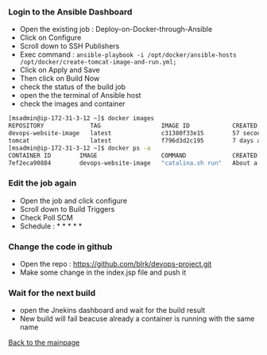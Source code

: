 ### Login to the Ansible Dashboard 
* Open the existing job : Deploy-on-Docker-through-Ansible
* Click on Configure
* Scroll down to SSH Publishers
* Exec command : ``` ansible-playbook -i /opt/docker/ansible-hosts /opt/docker/create-tomcat-image-and-run.yml; ```
* Click on Apply and Save 
* Then click on Build Now
* check the status of the build job
* open the the terminal of Ansible host
* check the images and container
``` bash
[msadmin@ip-172-31-3-12 ~]$ docker images
REPOSITORY             TAG                 IMAGE ID            CREATED             SIZE
devops-website-image   latest              c31380f33e15        57 seconds ago      647MB
tomcat                 latest              f796d3d2c195        7 days ago          647MB
[msadmin@ip-172-31-3-12 ~]$ docker ps -a
CONTAINER ID        IMAGE                  COMMAND             CREATED              STATUS              PORTS                    NAMES
7ef2eca90884        devops-website-image   "catalina.sh run"   About a minute ago   Up About a minute   0.0.0.0:8080->8080/tcp   devops-website
```
### Edit the job again
* Open the job and click configure
* Scroll down to Build Triggers
* Check Poll SCM
* Schedule : * * * * *
### Change the code in github
* Open the repo : https://github.com/blrk/devops-project.git
* Make some change in the index.jsp file and push it
### Wait for the next build
* open the Jnekins dashboard and wait for the build result 
* New build will fail beacuse already a container is running with the same name

[Back to the mainpage](https://github.com/blrk/learn-devops.io/wiki)
